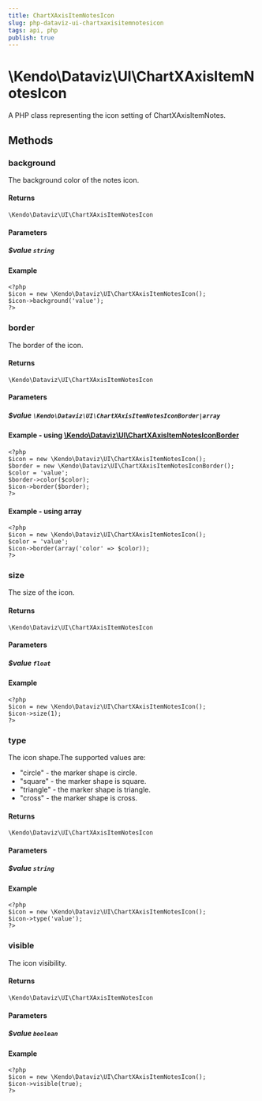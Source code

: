 ```yaml
---
title: ChartXAxisItemNotesIcon
slug: php-dataviz-ui-chartxaxisitemnotesicon
tags: api, php
publish: true
---
```


# \Kendo\Dataviz\UI\ChartXAxisItemNotesIcon

A PHP class representing the icon setting of ChartXAxisItemNotes.


## Methods

### background
The background color of the notes icon.

#### Returns
`\Kendo\Dataviz\UI\ChartXAxisItemNotesIcon`

#### Parameters

##### $value `string`



#### Example 
    <?php
    $icon = new \Kendo\Dataviz\UI\ChartXAxisItemNotesIcon();
    $icon->background('value');
    ?>

### border

The border of the icon.

#### Returns
`\Kendo\Dataviz\UI\ChartXAxisItemNotesIcon`

#### Parameters

##### $value `\Kendo\Dataviz\UI\ChartXAxisItemNotesIconBorder|array`


#### Example - using [\Kendo\Dataviz\UI\ChartXAxisItemNotesIconBorder](/kendo-ui/api/wrappers/php/Kendo/Dataviz/UI/ChartXAxisItemNotesIconBorder)
    <?php
    $icon = new \Kendo\Dataviz\UI\ChartXAxisItemNotesIcon();
    $border = new \Kendo\Dataviz\UI\ChartXAxisItemNotesIconBorder();
    $color = 'value';
    $border->color($color);
    $icon->border($border);
    ?>

#### Example - using array

    <?php
    $icon = new \Kendo\Dataviz\UI\ChartXAxisItemNotesIcon();
    $color = 'value';
    $icon->border(array('color' => $color));
    ?>

### size
The size of the icon.

#### Returns
`\Kendo\Dataviz\UI\ChartXAxisItemNotesIcon`

#### Parameters

##### $value `float`



#### Example 
    <?php
    $icon = new \Kendo\Dataviz\UI\ChartXAxisItemNotesIcon();
    $icon->size(1);
    ?>

### type
The icon shape.The supported values are:
* "circle" - the marker shape is circle.
* "square" - the marker shape is square.
* "triangle" - the marker shape is triangle.
* "cross" - the marker shape is cross.

#### Returns
`\Kendo\Dataviz\UI\ChartXAxisItemNotesIcon`

#### Parameters

##### $value `string`



#### Example 
    <?php
    $icon = new \Kendo\Dataviz\UI\ChartXAxisItemNotesIcon();
    $icon->type('value');
    ?>

### visible
The icon visibility.

#### Returns
`\Kendo\Dataviz\UI\ChartXAxisItemNotesIcon`

#### Parameters

##### $value `boolean`



#### Example 
    <?php
    $icon = new \Kendo\Dataviz\UI\ChartXAxisItemNotesIcon();
    $icon->visible(true);
    ?>

